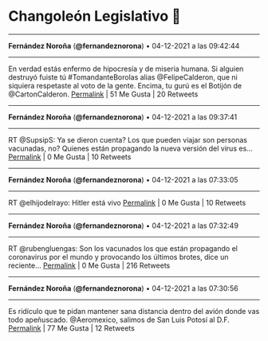 # Changoleón Legislativo 🙈
*****
**Fernández Noroña** (**@fernandeznorona**) • 04-12-2021 a las 09:42:44
*****
En verdad estás enfermo de hipocresía y de miseria humana. Si alguien destruyó fuiste tú #TomandanteBorolas alias @FelipeCalderon, que ni siquiera respetaste al voto de la gente. Encima, tu gurú es el Botijón de @CartonCalderon.
[Permalink](https://twitter.com/fernandeznorona/status/1467187627635920902) | 51 Me Gusta | 20 Retweets
*****
**Fernández Noroña** (**@fernandeznorona**) • 04-12-2021 a las 09:37:41
*****
RT @SupsipS: Ya se dieron cuenta?
Los que pueden viajar son personas vacunadas, no? 
Quienes están propagando la nueva versión del virus es…
[Permalink](https://twitter.com/fernandeznorona/status/1467186358473138176) | 0 Me Gusta | 10 Retweets
*****
**Fernández Noroña** (**@fernandeznorona**) • 04-12-2021 a las 07:33:05
*****
RT @elhijodelrayo: Hitler está vivo
[Permalink](https://twitter.com/fernandeznorona/status/1467155003844567041) | 0 Me Gusta | 10 Retweets
*****
**Fernández Noroña** (**@fernandeznorona**) • 04-12-2021 a las 07:32:49
*****
RT @rubengluengas: Son los vacunados los que están propagando el coronavirus por el mundo y provocando los últimos brotes, dice un reciente…
[Permalink](https://twitter.com/fernandeznorona/status/1467154933476700167) | 0 Me Gusta | 216 Retweets
*****
**Fernández Noroña** (**@fernandeznorona**) • 04-12-2021 a las 07:30:56
*****
Es ridículo que te pidan mantener sana distancia dentro del avión donde vas todo apeñuscado. @Aeromexico, salimos de San Luis Potosí al D.F.
[Permalink](https://twitter.com/fernandeznorona/status/1467154459054821378) | 77 Me Gusta | 12 Retweets